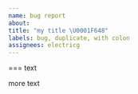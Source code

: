 ```yaml
---
name: bug report
about:
title: "my title \U0001F648"
labels: bug, duplicate, with colon
assignees: electricg
---
```








===
text

more text
